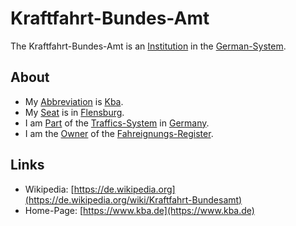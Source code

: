 # Kraftfahrt-Bundes-Amt

The Kraftfahrt-Bundes-Amt is an [Institution](600097.md) in the [German-System](8000998.md).

## About

- My [Abbreviation](210000000.md) is [Kba](8020002.md).
- My [Seat](670044.md) is in [Flensburg](140000090.md).
- I am [Part](60084.md) of the [Traffics-System](1100000001.md) in [Germany](140000025.md).
- I am the [Owner](670045.md) of the [Fahreignungs-Register](8020003.md).

## Links

- Wikipedia: [https://de.wikipedia.org](https://de.wikipedia.org/wiki/Kraftfahrt-Bundesamt)
- Home-Page: [https://www.kba.de](https://www.kba.de)
